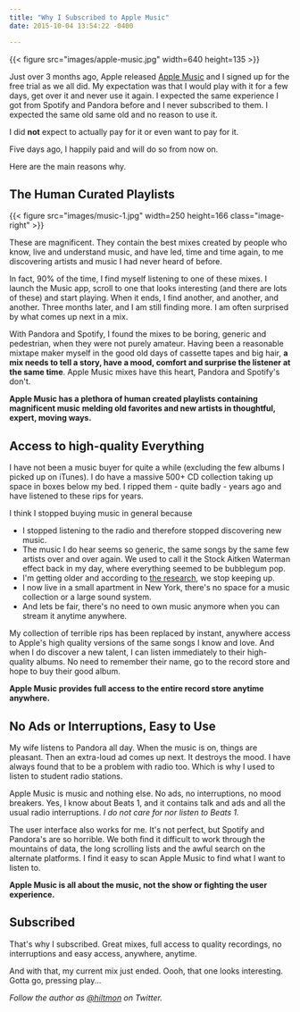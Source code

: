 ```yaml
---
title: "Why I Subscribed to Apple Music"
date: 2015-10-04 13:54:22 -0400

---
```


{{< figure src="images/apple-music.jpg" width=640 height=135 >}}

Just over 3 months ago, Apple released [Apple Music](http://www.apple.com/music/) and I signed up for the free trial as we all did. My expectation was that I would play with it for a few days, get over it and never use it again. I expected the same experience I got from Spotify and Pandora before and I never subscribed to them. I expected the same old same old and no reason to use it.

I did **not** expect to actually pay for it or even want to pay for it. 

Five days ago, I happily paid and will do so from now on.

Here are the main reasons why.

## The Human Curated Playlists

{{< figure src="images/music-1.jpg" width=250 height=166 class="image-right" >}}

These are magnificent. They contain the best mixes created by people who know, live and understand music, and have led, time and time again, to me discovering artists and music I had never heard of before.

In fact, 90% of the time, I find myself listening to one of these mixes. I launch the Music app, scroll to one that looks interesting (and there are lots of these) and start playing. When it ends, I find another, and another, and another. Three months later, and I am still finding more. I am often surprised by what comes up next in a mix.

With Pandora and Spotify, I found the mixes to be boring, generic and pedestrian, when they were not purely amateur. Having been a reasonable mixtape maker myself in the good old days of cassette tapes and big hair, **a mix needs to tell a story, have a mood, comfort and surprise the listener at the same time**. Apple Music mixes have this heart, Pandora and Spotify's don't.

**Apple Music has a plethora of human created playlists containing magnificent music melding old favorites and new artists in thoughtful, expert, moving ways.**

## Access to high-quality Everything

I have not been a music buyer for quite a while (excluding the few albums I picked up on iTunes). I do have a massive 500+ CD collection taking up space in boxes below my bed. I ripped them - quite badly - years ago and have listened to these rips for years.

I think I stopped buying music in general because 

* I stopped listening to the radio and therefore stopped discovering new music.
* The music I do hear seems so generic, the same songs by the same few artists over and over again. We used to call it the Stock Aitken Waterman effect back in my day, where everything seemed to be bubblegum pop.
* I'm getting older and according to [the research](http://skynetandebert.com/2015/04/22/music-was-better-back-then-when-do-we-stop-keeping-up-with-popular-music/), we stop keeping up.
* I now live in a small apartment in New York, there's no space for a music collection or a large sound system.
* And lets be fair, there's no need to own music anymore when you can stream it anytime anywhere.

My collection of terrible rips has been replaced by instant, anywhere access to Apple's high quality versions of the same songs I know and love. And when I do discover a new talent, I can listen immediately to their high-quality albums. No need to remember their name, go to the record store and hope to buy their good album.

**Apple Music provides full access to the entire record store anytime anywhere.**

## No Ads or Interruptions, Easy to Use

My wife listens to Pandora all day. When the music is on, things are pleasant. Then an extra-loud ad comes up next. It destroys the mood. I have always found that to be a problem with radio too. Which is why I used to listen to student radio stations.

Apple Music is music and nothing else. No ads, no interruptions, no mood breakers. Yes, I know about Beats 1, and it contains talk and ads and all the usual radio interruptions. *I do not care for nor listen to Beats 1.*

The user interface also works for me. It's not perfect, but Spotify and Pandora's are so horrible. We both find it difficult to work through the mountains of data, the long scrolling lists and the awful search on the alternate platforms. I find it easy to scan Apple Music to find what I want to listen to.

**Apple Music is all about the music, not the show or fighting the user experience.**

## Subscribed

That's why I subscribed. Great mixes, full access to quality recordings, no interruptions and easy access, anywhere, anytime.

And with that, my current mix just ended. Oooh, that one looks interesting. Gotta go, pressing play...

*Follow the author as [@hiltmon](https://twitter.com/hiltmon) on Twitter.*
